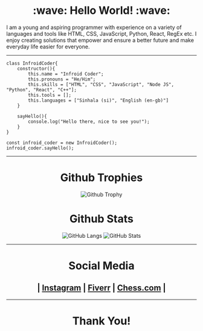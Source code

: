 <h1 align="center">
:wave: Hello World! :wave:
</h1>

I am a young and aspiring programmer with experience on a variety of languages and tools like HTML, CSS, JavaScript, Python, React, RegEx etc. I enjoy creating solutions that empower and ensure a better future and make everyday life easier for everyone. 

<hr>

```
class InfroidCoder{
    constructor(){
        this.name = "Infroid Coder";
        this.pronouns = "He/Him";
        this.skills = ["HTML", "CSS", "JavaScript", "Node JS", "Python", "React", "C++"];
        this.tools = [];
        this.languages = ["Sinhala (si)", "English (en-gb)"]
    }
    
    sayHello(){
        console.log("Hello there, nice to see you!");
    }
}

const infroid_coder = new InfroidCoder();
infroid_coder.sayHello();
```

<hr>

<div align="center">

# Github Trophies

![Github Trophy](https://github-profile-trophy.vercel.app/?username=Infroid-Coder&theme=chalk&column=4&margin-w=15&margin-h=15)

# Github Stats

![GitHub Langs](https://github-readme-stats.vercel.app/api/top-langs/?username=Infroid-Coder&layout=compact&theme=radical)
![GitHub Stats](https://github-readme-stats.vercel.app/api?username=Infroid-Coder&show_icons=true&theme=radical)

<hr>

# Social Media

| [Instagram](https://www.instagram.com/infroid_coder) | [Fiverr](https://www.fiverr.com/infroid_coder) | [Chess.com](https://www.chess.com/member/infroid_coder) |
---------

----

# Thank You!
</div>
